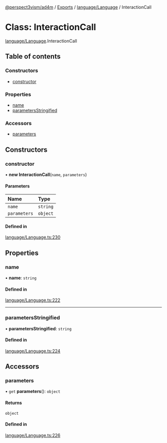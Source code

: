 [@perspect3vism/ad4m](../README.md) / [Exports](../modules.md) / [language/Language](../modules/language_Language.md) / InteractionCall

# Class: InteractionCall

[language/Language](../modules/language_Language.md).InteractionCall

## Table of contents

### Constructors

- [constructor](language_Language.InteractionCall.md#constructor)

### Properties

- [name](language_Language.InteractionCall.md#name)
- [parametersStringified](language_Language.InteractionCall.md#parametersstringified)

### Accessors

- [parameters](language_Language.InteractionCall.md#parameters)

## Constructors

### constructor

• **new InteractionCall**(`name`, `parameters`)

#### Parameters

| Name | Type |
| :------ | :------ |
| `name` | `string` |
| `parameters` | `object` |

#### Defined in

[language/Language.ts:230](https://github.com/perspect3vism/ad4m-executor/blob/5a19b63d/core/src/language/Language.ts#L230)

## Properties

### name

• **name**: `string`

#### Defined in

[language/Language.ts:222](https://github.com/perspect3vism/ad4m-executor/blob/5a19b63d/core/src/language/Language.ts#L222)

___

### parametersStringified

• **parametersStringified**: `string`

#### Defined in

[language/Language.ts:224](https://github.com/perspect3vism/ad4m-executor/blob/5a19b63d/core/src/language/Language.ts#L224)

## Accessors

### parameters

• `get` **parameters**(): `object`

#### Returns

`object`

#### Defined in

[language/Language.ts:226](https://github.com/perspect3vism/ad4m-executor/blob/5a19b63d/core/src/language/Language.ts#L226)
